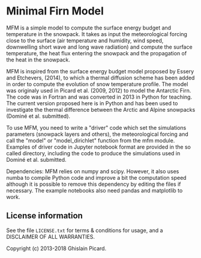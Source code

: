 
Minimal Firn Model
==================

MFM is a simple model to compute the surface energy budget and temperature in the snowpack. It takes as input the meteorological forcing close to the surface (air temperature and humidity, wind speed, downwelling short wave and long wave radiation) and compute the surface temperature, the heat flux entering the snowpack and the propagation of the heat in the snowpack.

MFM is inspired from the surface energy budget model proposed by Essery and Etchevers, (2014), to which a thermal diffusion scheme has been added in order to compute the evolution of snow temperature profile. The model was originaly used in Picard et al. (2009, 2012) to model the Antarctic Firn. The code was in Fortran and was converted in 2013 in Python for teaching. The current version proposed here is in Python and has been used to investigate the thermal difference between the Arctic and Alpine snowpacks (Dominé et al. submitted).

To use MFM, you need to write a "driver" code which set the simulations parameters (snowpack layers and others), the meteorological forcing and call the "model" or "model_dirichlet" function from the mfm module. Examples of driver code in Jupyter notebook format are provided in the so called directory, including the code to produce the simulations used in Dominé et al. submitted.

Dependencies: MFM relies on numpy and scipy. However, it also uses numba to compile Python code and improve a bit the computation speed although it is possible to remove this dependency by editing the files if necessary. The example notebooks also need pandas and matplotlib to work. 

License information
--------------------

See the file ``LICENSE.txt`` for terms & conditions for usage, and a DISCLAIMER OF ALL
WARRANTIES.

Copyright (c) 2013-2018 Ghislain Picard.


